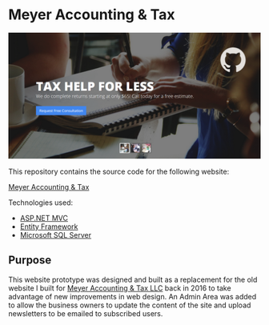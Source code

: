 # Meyer Accounting & Tax

![Social Preview](./social_preview.png)

This repository contains the source code for the following website:

[Meyer Accounting & Tax](https://meyer.anigrams.org)

Technologies used:
* [ASP.NET MVC](https://dotnet.microsoft.com/apps/aspnet/mvc)
* [Entity Framework](https://docs.microsoft.com/en-us/ef/)
* [Microsoft SQL Server](https://www.microsoft.com/en-us/sql-server)

## Purpose
This website prototype was designed and built as a replacement for the old website I built for [Meyer Accounting & Tax LLC](https://taxhelp4less.com/) back in 2016 to take advantage of new improvements in web design. An Admin Area was added to allow the business owners to update the content of the site and upload newsletters to be emailed to subscribed users. 

